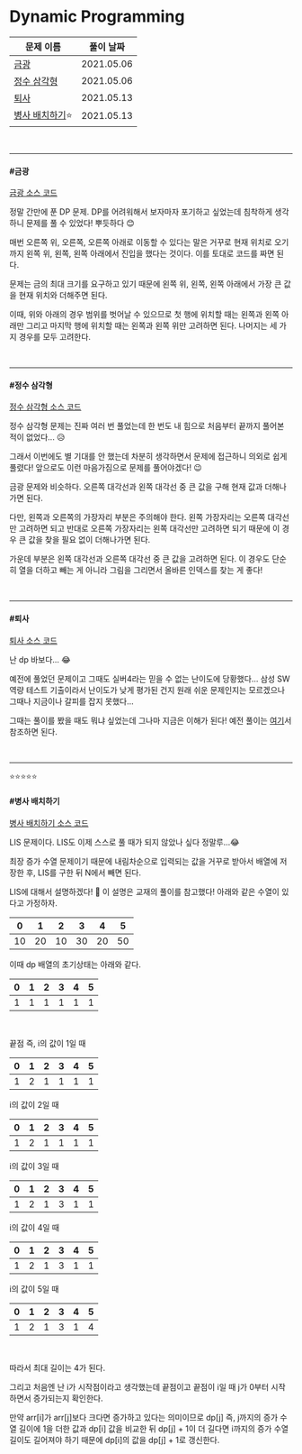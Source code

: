 # Dynamic Programming

| 문제 이름                        | 풀이 날짜  |
| -------------------------------- | ---------- |
| [금광](#금광)                    | 2021.05.06 |
| [정수 삼각형](#정수-삼각형)      | 2021.05.06 |
| [퇴사](#퇴사)                    | 2021.05.13 |
| [병사 배치하기](#병사-배치하기)⭐ | 2021.05.13 |

<br>

<hr>

#### #금광

[금광 소스 코드](https://github.com/hjyeon-n/java-for-coding-test/blob/master/Dynamic%20Programming/hjyeon-n/%EA%B8%B0%EC%B6%9C%20%EB%AC%B8%EC%A0%9C/%EA%B8%88%EA%B4%91.java)

정말 간만에 푼 DP 문제. DP를 어려워해서 보자마자 포기하고 싶었는데 침착하게 생각하니 문제를 풀 수 있었다! 뿌듯하다 😊

매번 오른쪽 위, 오른쪽, 오른쪽 아래로 이동할 수 있다는 말은 거꾸로 현재 위치로 오기까지 왼쪽 위, 왼쪽, 왼쪽 아래에서 진입을 했다는 것이다. 이를 토대로 코드를 짜면 된다.

문제는 금의 최대 크기를 요구하고 있기 때문에 왼쪽 위, 왼쪽, 왼쪽 아래에서 가장 큰 값을 현재 위치와 더해주면 된다.

이때, 위와 아래의 경우 범위를 벗어날 수 있으므로 첫 행에 위치할 때는 왼쪽과 왼쪽 아래만 그리고 마지막 행에 위치할 때는 왼쪽과 왼쪽 위만 고려하면 된다. 나머지는 세 가지 경우를 모두 고려한다.

<br>

<hr>

#### #정수 삼각형

[정수 삼각형 소스 코드](https://github.com/hjyeon-n/java-for-coding-test/blob/master/Dynamic%20Programming/hjyeon-n/%EA%B8%B0%EC%B6%9C%20%EB%AC%B8%EC%A0%9C/%EC%A0%95%EC%88%98%20%EC%82%BC%EA%B0%81%ED%98%95.java)

정수 삼각형 문제는 진짜 여러 번 풀었는데 한 번도 내 힘으로 처음부터 끝까지 풀어본 적이 없었다... 😥

그래서 이번에도 별 기대를 안 했는데 차분히 생각하면서 문제에 접근하니 의외로 쉽게 풀렸다! 앞으로도 이런 마음가짐으로 문제를 풀어야겠다! 😉

금광 문제와 비슷하다. 오른쪽 대각선과 왼쪽 대각선 중 큰 값을 구해 현재 값과 더해나가면 된다.

다만, 왼쪽과 오른쪽의 가장자리 부분은 주의해야 한다. 왼쪽 가장자리는 오른쪽 대각선만 고려하면 되고 반대로 오른쪽 가장자리는 왼쪽 대각선만 고려하면 되기 때문에 이 경우 큰 값을 찾을 필요 없이 더해나가면 된다.

가운데 부분은 왼쪽 대각선과 오른쪽 대각선 중 큰 값을 고려하면 된다. 이 경우도 단순히 열을 더하고 빼는 게 아니라 그림을 그리면서 올바른 인덱스를 찾는 게 좋다! 

<br>

<hr>

#### #퇴사

[퇴사 소스 코드](https://github.com/hjyeon-n/java-for-coding-test/blob/master/Dynamic%20Programming/hjyeon-n/%EA%B8%B0%EC%B6%9C%20%EB%AC%B8%EC%A0%9C/%ED%87%B4%EC%82%AC.java)

난 dp 바보다... 😂 

예전에 풀었던 문제이고 그때도 실버4라는 믿을 수 없는 난이도에 당황했다... 삼성 SW 역량 테스트 기출이라서 난이도가 낮게 평가된 건지 원래 쉬운 문제인지는 모르겠으나 그때나 지금이나 갈피를 잡지 못했다...

그때는 풀이를 봤을 때도 뭐냐 싶었는데 그나마 지금은 이해가 된다! 예전 풀이는 [여기](https://github.com/hjyeon-n/Algorithm_study/blob/master/Problem%20Solving/2020.07/Dynamic%20Programming.md#%ED%87%B4%EC%82%AC)서 참조하면 된다.

<br>

<hr>

⭐⭐⭐⭐⭐

#### #병사 배치하기

[병사 배치하기 소스 코드](https://github.com/hjyeon-n/java-for-coding-test/tree/master/Dynamic%20Programming/hjyeon-n/%EA%B8%B0%EC%B6%9C%20%EB%AC%B8%EC%A0%9C/%EB%B3%91%EC%82%AC%20%EB%B0%B0%EC%B9%98%ED%95%98%EA%B8%B0)

LIS 문제이다. LIS도 이제 스스로 풀 때가 되지 않았나 싶다 정말루...😂

최장 증가 수열 문제이기 때문에 내림차순으로 입력되는 값을 거꾸로 받아서 배열에 저장한 후, LIS를 구한 뒤 N에서 빼면 된다.

LIS에 대해서 설명하겠다! 👀 이 설명은 교재의 풀이를 참고했다! 아래와 같은 수열이 있다고 가정하자.

| 0    | 1    | 2    | 3    | 4    | 5    |
| ---- | ---- | ---- | ---- | ---- | ---- |
| 10   | 20   | 10   | 30   | 20   | 50   |

이때 dp 배열의 초기상태는 아래와 같다.

| 0    | 1    | 2    | 3    | 4    | 5    |
| ---- | ---- | ---- | ---- | ---- | ---- |
| 1    | 1    | 1    | 1    | 1    | 1    |

<br>

끝점 즉, i의 값이 1일 때

| 0    | 1    | 2    | 3    | 4    | 5    |
| ---- | ---- | ---- | ---- | ---- | ---- |
| 1    | 2    | 1    | 1    | 1    | 1    |



i의 값이 2일 때

| 0    | 1    | 2    | 3    | 4    | 5    |
| ---- | ---- | ---- | ---- | ---- | ---- |
| 1    | 2    | 1    | 1    | 1    | 1    |



i의 값이 3일 때

| 0    | 1    | 2    | 3    | 4    | 5    |
| ---- | ---- | ---- | ---- | ---- | ---- |
| 1    | 2    | 1    | 3    | 1    | 1    |



i의 값이 4일 때

| 0    | 1    | 2    | 3    | 4    | 5    |
| ---- | ---- | ---- | ---- | ---- | ---- |
| 1    | 2    | 1    | 3    | 1    | 1    |



i의 값이 5일 때

| 0    | 1    | 2    | 3    | 4    | 5    |
| ---- | ---- | ---- | ---- | ---- | ---- |
| 1    | 2    | 1    | 3    | 1    | 4    |

<br>

따라서 최대 길이는 4가 된다.

그리고 처음엔 난 i가 시작점이라고 생각했는데 끝점이고 끝점이 i일 때 j가 0부터 시작하면서 증가되는지 확인한다.

만약 arr[i]가 arr[j]보다 크다면 증가하고 있다는 의미이므로 dp[j] 즉, j까지의 증가 수열 길이에 1을 더한 값과 dp[i] 값을 비교한 뒤 dp[j] + 1이 더 길다면 i까지의 증가 수열 길이도 길어져야 하기 때문에 dp[i]의 값을 dp[j] + 1로 갱신한다.